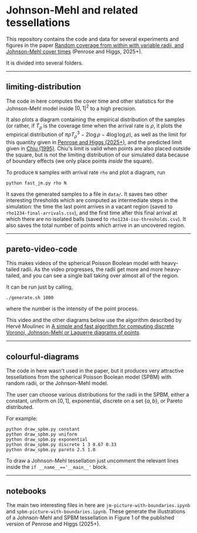 # Johnson-Mehl and related tessellations

This repository contains the code and data for several experiments and figures in the paper [Random coverage from within with variable radii, and Johnson-Mehl cover times](https://arxiv.org/abs/2405.17687) (Penrose and Higgs, 2025+).

It is divided into several folders.

---

## limiting-distribution

The code in here computes the cover time and other statistics for the Johnson-Mehl model inside $[0,1]^2$ to a high precision.

It also plots a diagram containing the empirical distribution of the samples (or rather, if $T_\rho$ is the coverage time when the arrival rate is $\rho$, it plots the empirical distribution of $\pi \rho T_\rho^3 - 2\log \rho - 4\log \log \rho$), as well as the limit for this quantity given in [Penrose and Higgs (2025+)](https://arxiv.org/abs/2405.17687), and the predicted limit given in [Chiu (1995)](https://doi.org/10.2307/1427927). Chiu's limit is valid when points are also placed outside the square, but is not the limiting distribution of our simulated data because of boundary effects (we only place points _inside_ the square).

To produce `N` samples with arrival rate `rho` and plot a diagram, run
```
python fast_jm.py rho N
```

It saves the generated samples to a file in `data/`. It saves two other interesting thresholds which are computed as intermediate steps in the simulation: the time the last point arrives in a vacant region (saved to `rho1234-final-arrivals.csv`), and the first time after this final arrival at which there are no isolated balls (saved to `rho1234-iso-thresholds.csv`). It also saves the total number of points which arrive in an uncovered region.

---

## pareto-video-code

This makes videos of the spherical Poisson Boolean model with heavy-tailed radii. As the video progresses, the radii get more and more heavy-tailed, and you can see a single ball taking over almost all of the region.

It can be run just by calling,
```
./generate.sh 1000
```
where the number is the intensity of the point process.

This video and the other diagrams below use the algorithm described by Hervé Moulinec in [A simple and fast algorithm for computing discrete Voronoi, Johnson-Mehl or Laguerre diagrams of points](https://www.sciencedirect.com/science/article/abs/pii/S0965997822000618).

---


## colourful-diagrams

The code in here wasn't used in the paper, but it produces very attractive tessellations from the spherical Poisson Boolean model (SPBM) with random radii, or the Johnson-Mehl model.

The user can choose various distributions for the radii in the SPBM, either a constant, uniform on $[0,1]$, exponential, discrete on a set $\{a,b\}$, or Pareto distributed.

For example:
```
python draw_spbm.py constant
python draw_spbm.py uniform
python draw_spbm.py exponential
python draw_spbm.py discrete 1 3 0.67 0.33
python draw_spbm.py pareto 2.5 1.0
```

To draw a Johnson-Mehl tessellation just uncomment the relevant lines inside the `if __name__=='__main__'` block.

---

## notebooks

The main two interesting files in here are `jm-picture-with-boundaries.ipynb` and `spbm-picture-with-boundaries.ipynb`. These generate the illustrations of a Johnson-Mehl and SPBM tessellation in Figure 1 of the published version of Penrose and Higgs (2025+).
